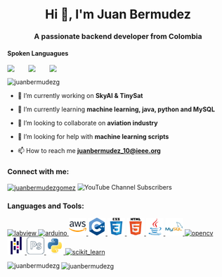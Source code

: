 

<h1 align="center">Hi 👋, I'm Juan Bermudez</h1>
<h3 align="center">A passionate backend developer from Colombia</h3>
<h4>Spoken Languagues</h4>
<div style="display: flex;">
  <img src="https://hatscripts.github.io/circle-flags/flags/co.svg" width="48">
  <img src="https://hatscripts.github.io/circle-flags/flags/us.svg" width="48">
  <img src="https://hatscripts.github.io/circle-flags/flags/fr.svg" width="48">
</div>

<p align="left"> <img src="https://komarev.com/ghpvc/?username=juanbermudezg&label=Profile%20views&color=b4900e&style=plastic" alt="juanbermudezg" /> </p>

- 🔭 I’m currently working on **SkyAI & TinySat**

- 🌱 I’m currently learning **machine learning, java, python and MySQL**

- 👯 I’m looking to collaborate on **aviation industry**

- 🤝 I’m looking for help with **machine learning scripts**

- 📫 How to reach me **juanbermudez_10@ieee.org**

<h3 align="left">Connect with me:</h3>
<p align="left">
<a href="https://linkedin.com/in/juanbermudezgomez" target="blank"><img align="center" src="https://raw.githubusercontent.com/rahuldkjain/github-profile-readme-generator/master/src/images/icons/Social/linked-in-alt.svg" alt="juanbermudezgomez" height="30" width="40" /></a>
<img alt="YouTube Channel Subscribers" src="https://img.shields.io/youtube/channel/subscribers/UCHLqRxwjs4Uflh5ZEWZTUZw">
</p>

<h3 align="left">Languages and Tools:</h3>
<p align="left"><a href="https://www.ni.com/es-co/support/downloads/software-products/download.labview.html#487445" target="_blank" rel="noreferrer"> <img src="https://unaaldia.hispasec.com/wp-content/uploads/2018/10/labview_logo_vertical_4c.jpg" alt="labview" width="40" height="50"/> </a> <a href="https://www.arduino.cc/" target="_blank" rel="noreferrer"> <img src="https://cdn.worldvectorlogo.com/logos/arduino-1.svg" alt="arduino" width="40" height="40"/> </a> <a href="https://aws.amazon.com" target="_blank" rel="noreferrer"> <img src="https://raw.githubusercontent.com/devicons/devicon/master/icons/amazonwebservices/amazonwebservices-original-wordmark.svg" alt="aws" width="40" height="40"/> </a> <a href="https://www.w3schools.com/cpp/" target="_blank" rel="noreferrer"> <img src="https://raw.githubusercontent.com/devicons/devicon/master/icons/cplusplus/cplusplus-original.svg" alt="cplusplus" width="40" height="40"/> </a> <a href="https://www.w3schools.com/css/" target="_blank" rel="noreferrer"> <img src="https://raw.githubusercontent.com/devicons/devicon/master/icons/css3/css3-original-wordmark.svg" alt="css3" width="40" height="40"/> </a> <a href="https://www.w3.org/html/" target="_blank" rel="noreferrer"> <img src="https://raw.githubusercontent.com/devicons/devicon/master/icons/html5/html5-original-wordmark.svg" alt="html5" width="40" height="40"/> </a> <a href="https://www.java.com" target="_blank" rel="noreferrer"> <img src="https://raw.githubusercontent.com/devicons/devicon/master/icons/java/java-original.svg" alt="java" width="40" height="40"/> </a> <a href="https://www.mysql.com/" target="_blank" rel="noreferrer"> <img src="https://raw.githubusercontent.com/devicons/devicon/master/icons/mysql/mysql-original-wordmark.svg" alt="mysql" width="40" height="40"/> </a> <a href="https://opencv.org/" target="_blank" rel="noreferrer"> <img src="https://www.vectorlogo.zone/logos/opencv/opencv-icon.svg" alt="opencv" width="40" height="40"/> </a> <a href="https://pandas.pydata.org/" target="_blank" rel="noreferrer"> <img src="https://raw.githubusercontent.com/devicons/devicon/2ae2a900d2f041da66e950e4d48052658d850630/icons/pandas/pandas-original.svg" alt="pandas" width="40" height="40"/> </a> <a href="https://www.photoshop.com/en" target="_blank" rel="noreferrer"> <img src="https://raw.githubusercontent.com/devicons/devicon/master/icons/photoshop/photoshop-line.svg" alt="photoshop" width="40" height="40"/> </a> <a href="https://www.python.org" target="_blank" rel="noreferrer"> <img src="https://raw.githubusercontent.com/devicons/devicon/master/icons/python/python-original.svg" alt="python" width="40" height="40"/> </a> <a href="https://scikit-learn.org/" target="_blank" rel="noreferrer"> <img src="https://upload.wikimedia.org/wikipedia/commons/0/05/Scikit_learn_logo_small.svg" alt="scikit_learn" width="40" height="40"/> </a> </p>

<p><img align="left" src="https://github-readme-stats.vercel.app/api/top-langs?username=juanbermudezg&show_icons=true&theme=highcontrast&locale=en&layout=compact" alt="juanbermudezg" /></p>

<p>&nbsp;<img align="center" src="https://github-readme-stats.vercel.app/api?username=juanbermudezg&show_icons=true&theme=highcontrast&locale=en" alt="juanbermudezg" /></p>

